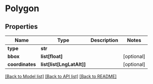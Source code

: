 # Polygon

## Properties
Name | Type | Description | Notes
------------ | ------------- | ------------- | -------------
**type** | **str** |  | 
**bbox** | **list[float]** |  | [optional] 
**coordinates** | **list[list[LngLatAlt]]** |  | [optional] 

[[Back to Model list]](../README.md#documentation-for-models) [[Back to API list]](../README.md#documentation-for-api-endpoints) [[Back to README]](../README.md)


